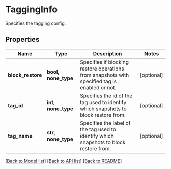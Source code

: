 # TaggingInfo

Specifies the tagging config.

## Properties
Name | Type | Description | Notes
------------ | ------------- | ------------- | -------------
**block_restore** | **bool, none_type** | Specifies if blocking restore operations from snapshots with specified tag is enabled or not. | [optional] 
**tag_id** | **int, none_type** | Specifies the id of the tag used to identify which snapshots to block restore from. | [optional] 
**tag_name** | **str, none_type** | Specifies the label of the tag used to identify which snapshots to block restore from. | [optional] 

[[Back to Model list]](../README.md#documentation-for-models) [[Back to API list]](../README.md#documentation-for-api-endpoints) [[Back to README]](../README.md)


